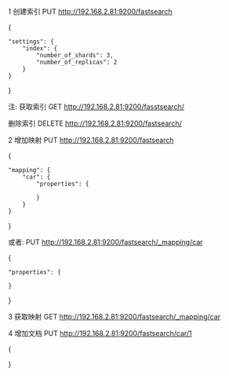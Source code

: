 1 创建索引
PUT http://192.168.2.81:9200/fastsearch

{

    "settings": {
        "index": {
            "number_of_shards": 3,
            "number_of_replicas": 2            
        } 
    }
}

注:
获取索引
GET http://192.168.2.81:9200/fasstsearch/

删除索引
DELETE http://192.168.2.81:9200/fastsearch/

2 增加映射
PUT http://192.168.2.81:9200/fastsearch

{
    
    "mapping": {
        "car": {
            "properties": {
                
            }
        }
    }
}

或者:
PUT http://192.168.2.81:9200/fastsearch/_mapping/car

{
    
    "properties": {
        
    }
}

3 获取映射
GET http://192.168.2.81:9200/fastsearch/_mapping/car


4 增加文档
PUT http://192.168.2.81:9200/fastsearch/car/1

{

    
}